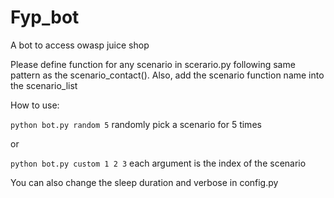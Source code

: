 # Fyp_bot
A bot to access owasp juice shop 

Please define function for any scenario in scerario.py following same pattern as the scenario_contact(). Also, add the scenario function name into the scenario_list

How to use: 

```python bot.py random 5```
randomly pick a scenario for 5 times        
    
or
    
```python bot.py custom 1 2 3```
each argument is the index of the scenario
       
You can also change the sleep duration and verbose in config.py
